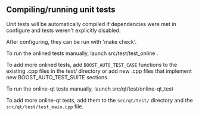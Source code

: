 Compiling/running unit tests
------------------------------------

Unit tests will be automatically compiled if dependencies were met in configure
and tests weren't explicitly disabled.

After configuring, they can be run with 'make check'.

To run the onlined tests manually, launch src/test/test_online .

To add more onlined tests, add `BOOST_AUTO_TEST_CASE` functions to the existing
.cpp files in the test/ directory or add new .cpp files that
implement new BOOST_AUTO_TEST_SUITE sections.

To run the online-qt tests manually, launch src/qt/test/online-qt_test

To add more online-qt tests, add them to the `src/qt/test/` directory and
the `src/qt/test/test_main.cpp` file.
